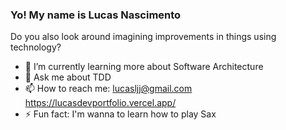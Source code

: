 ### Yo! My name is Lucas Nascimento
Do you also look around imagining improvements in things using technology?

<!--
**hexetia/hexetia** is a ✨ _special_ ✨ repository because its `README.md` (this file) appears on your GitHub profile.
-->

- 🌱 I’m currently learning more about Software Architecture
- 💬 Ask me about TDD
- 📫 How to reach me: lucasljj@gmail.com https://lucasdevportfolio.vercel.app/
- ⚡ Fun fact: I'm wanna to learn how to play Sax

